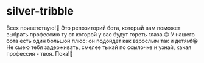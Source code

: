 # silver-tribble
Всех приветствую!👋 Это репозиторий бота, который вам поможет выбрать профессию ту от которой у вас будут гореть глаза.😍 У нашего бота есть один большой плюс: он подойдет как взрослым так и детям!😀 Не смею тебя задерживать, смелее тыкай  по ссылочке и узнай, какая профессия - твоя. Пока!👋
